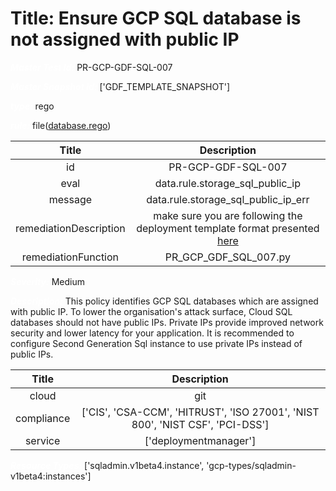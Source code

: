 



# Title: Ensure GCP SQL database is not assigned with public IP


***<font color="white">Master Test Id:</font>*** PR-GCP-GDF-SQL-007

***<font color="white">Master Snapshot Id:</font>*** ['GDF_TEMPLATE_SNAPSHOT']

***<font color="white">type:</font>*** rego

***<font color="white">rule:</font>*** file([database.rego])  
  
  
  
  

|Title|Description|
| :---: | :---: |
|id|PR-GCP-GDF-SQL-007|
|eval|data.rule.storage_sql_public_ip|
|message|data.rule.storage_sql_public_ip_err|
|remediationDescription|make sure you are following the deployment template format presented <a href='https://cloud.google.com/sql/docs/mysql/admin-api/rest/v1beta4/instances' target='_blank'>here</a>|
|remediationFunction|PR_GCP_GDF_SQL_007.py|


***<font color="white">Severity:</font>*** Medium

***<font color="white">Description:</font>*** This policy identifies GCP SQL databases which are assigned with public IP.  To lower the organisation's attack surface, Cloud SQL databases should not have public IPs. Private IPs provide improved network security and lower latency for your application. It is recommended to configure Second Generation Sql instance to use private IPs instead of public IPs.  
  
  

|Title|Description|
| :---: | :---: |
|cloud|git|
|compliance|['CIS', 'CSA-CCM', 'HITRUST', 'ISO 27001', 'NIST 800', 'NIST CSF', 'PCI-DSS']|
|service|['deploymentmanager']|


***<font color="white">Resource Types:</font>*** ['sqladmin.v1beta4.instance', 'gcp-types/sqladmin-v1beta4:instances']


[database.rego]: https://github.com/prancer-io/prancer-compliance-test/tree/master/google/iac/database.rego
